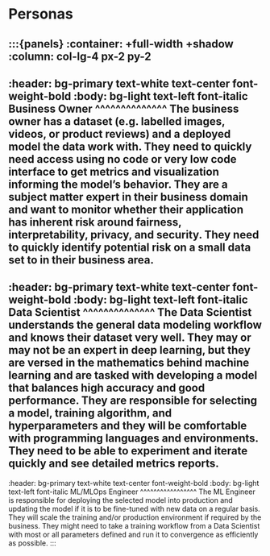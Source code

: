# Personas

:::{panels}
:container: +full-width +shadow
:column: col-lg-4 px-2 py-2
---
:header: bg-primary text-white text-center font-weight-bold
:body: bg-light text-left font-italic
Business Owner
^^^^^^^^^^^^^^
The business owner has a dataset (e.g. labelled images, videos, or product reviews) and a deployed model the data work with. They need to quickly need access using no code or very low code interface to get metrics and visualization informing the model’s behavior. They are a subject matter expert in their business domain and want to monitor whether their application has inherent risk around fairness, interpretability, privacy, and security. They need to quickly identify potential risk on a small data set to in their business area.
---
:header: bg-primary text-white text-center font-weight-bold
:body: bg-light text-left font-italic
Data Scientist
^^^^^^^^^^^^^^
The Data Scientist understands the general data modeling workflow and knows their dataset very well. They may or may not be an expert in deep learning, but they are versed in the mathematics behind machine learning and are tasked with developing a model that balances high accuracy and good performance. They are responsible for selecting a model, training algorithm, and hyperparameters and they will be comfortable with programming languages and environments. They need to be able to experiment and iterate quickly and see detailed metrics reports.
---
:header: bg-primary text-white text-center font-weight-bold
:body: bg-light text-left font-italic
ML/MLOps Engineer
^^^^^^^^^^^^^^^^^
The ML Engineer is responsible for deploying the selected model into production and updating the model if it is to be fine-tuned with new data on a regular basis. They will scale the training and/or production environment if required by the business. They might need to take a training workflow from a Data Scientist with most or all parameters defined and run it to convergence as efficiently as possible.
:::
